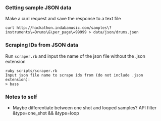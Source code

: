 ### Getting sample JSON data

Make a curl request and save the response to a text file

    curl http://hackathon.indabamusic.com/samples\?instruments\=Drums\&\per_page\=99999 > data/json/drums.json

### Scraping IDs from JSON data

Run `scraper.rb` and input the name of the json file without the .json extension

    ruby scripts/scraper.rb
    Input json file name to scrape ids from (do not include .json extension):
    > bass

### Notes to self

- Maybe differentiate between one shot and looped samples? API filter &type=one_shot && &type=loop